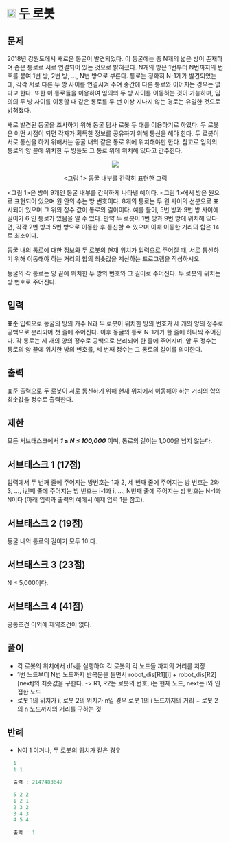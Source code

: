 # <img src="https://d2gd6pc034wcta.cloudfront.net/tier/11.svg" class="solvedac-tier" width=20> [두 로봇](https://www.acmicpc.net/problem/15971)

## 문제
2018년 강원도에서 새로운 동굴이 발견되었다. 이 동굴에는 총 N개의 넓은 방이 존재하며 좁은 통로로 서로 연결되어 있는 것으로 밝혀졌다. N개의 방은 1번부터 N번까지의 번호를 붙여 1번 방, 2번 방, …, N번 방으로 부른다. 통로는 정확히 N-1개가 발견되었는데, 각각 서로 다른 두 방 사이를 연결시켜 주며 중간에 다른 통로와 이어지는 경우는 없다고 한다. 또한 이 통로들을 이용하여 임의의 두 방 사이를 이동하는 것이 가능하며, 임의의 두 방 사이를 이동할 때 같은 통로를 두 번 이상 지나지 않는 경로는 유일한 것으로 밝혀졌다.

새로 발견된 동굴을 조사하기 위해 동굴 탐사 로봇 두 대를 이용하기로 하였다. 두 로봇은 어떤 시점이 되면 각자가 획득한 정보를 공유하기 위해 통신을 해야 한다. 두 로봇이 서로 통신을 하기 위해서는 동굴 내의 같은 통로 위에 위치해야만 한다. 참고로 임의의 통로의 양 끝에 위치한 두 방들도 그 통로 위에 위치해 있다고 간주한다.

<p align="center"><img src = "https://upload.acmicpc.net/869fb1ce-7817-43c3-8a8a-f7b5bcadc911/-/preview/"></p>
  <p align="center"><그림 1> 동굴 내부를 간략히 표현한 그림</p>
  
<그림 1>은 방이 9개인 동굴 내부를 간략하게 나타낸 예이다. <그림 1>에서 방은 원으로 표현되어 있으며 원 안의 수는 방 번호이다. 8개의 통로는 두 원 사이의 선분으로 표시되어 있으며 그 위의 정수 값이 통로의 길이이다. 예를 들어, 5번 방과 9번 방 사이에 길이가 6 인 통로가 있음을 알 수 있다. 만약 두 로봇이 1번 방과 9번 방에 위치해 있다면, 각각 2번 방과 5번 방으로 이동한 후 통신할 수 있으며 이때 이동한 거리의 합은 14로 최소이다.

동굴 내의 통로에 대한 정보와 두 로봇의 현재 위치가 입력으로 주어질 때, 서로 통신하기 위해 이동해야 하는 거리의 합의 최솟값을 계산하는 프로그램을 작성하시오.

동굴의 각 통로는 양 끝에 위치한 두 방의 번호와 그 길이로 주어진다. 두 로봇의 위치는 방 번호로 주어진다.

## 입력
표준 입력으로 동굴의 방의 개수 N과 두 로봇이 위치한 방의 번호가 세 개의 양의 정수로 공백으로 분리되어 첫 줄에 주어진다. 이후 동굴의 통로 N-1개가 한 줄에 하나씩 주어진다. 각 통로는 세 개의 양의 정수로 공백으로 분리되어 한 줄에 주어지며, 앞 두 정수는 통로의 양 끝에 위치한 방의 번호를, 세 번째 정수는 그 통로의 길이를 의미한다.

## 출력
표준 출력으로 두 로봇이 서로 통신하기 위해 현재 위치에서 이동해야 하는 거리의 합의 최솟값을 정수로 출력한다.

## 제한
모든 서브태스크에서 ***1 ≤ N ≤ 100,000*** 이며, 통로의 길이는 1,000을 넘지 않는다.

## 서브태스크 1 (17점)
입력에서 두 번째 줄에 주어지는 방번호는 1과 2, 세 번째 줄에 주어지는 방 번호는 2와 3, …, i번째 줄에 주어지는 방 번호는 i-1과 i, …, N번째 줄에 주어지는 방 번호는 N-1과 N이다 (아래 입력과 출력의 예에서 예제 입력 1을 참고).

## 서브태스크 2 (19점)
동굴 내의 통로의 길이가 모두 1이다.

## 서브태스크 3 (23점)
N ≤ 5,000이다.

## 서브태스크 4 (41점)
공통조건 이외에 제약조건이 없다.
  
## 풀이
  - 각 로봇의 위치에서 dfs를 실행하여 각 로봇의 각 노드들 까지의 거리를 저장
  - 1번 노드부터 N번 노드까지 반복문을 돌면서 robot_dis[R1][i] + robot_dis[R2][next]의 최솟값을 구한다. -> R1, R2는 로봇의 번호, i는 현재 노드, next는 i와 인접한 노드
  - 로봇 1의 위치가 i, 로봇 2의 위치가 n일 경우 로봇 1의 i 노드까지의 거리 + 로봇 2의 n 노드까지의 거리를 구하는 것

## 반례
  - N이 1 이거나, 두 로봇의 위치가 같은 경우
  ```java
    1
    1 1

    출력 : 2147483647
  
    5 2 2
    1 2 1
    2 3 2
    3 4 3
    4 5 4
    
    출력 : 1
  ```
